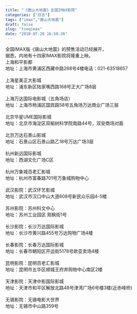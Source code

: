 ```yaml
---
title: "《唐山大地震》全国IMAX影院"
categories: ["日志"]
tags: ["imax","唐山大地震"]
draft: false
slug: "tseqimax"
date: "2010-07-20 16:58:36"
---
```


<p>全国IMAX版《唐山大地震》的预售活动已经展开，<br />
 据悉，内地有十四家IMAX影院将隆重上映。<br />
上海和平影都<br />
地址：上海市黄浦区西藏中路268号4楼电话：021-63518657<br />
<br />
上海星美正大影城<br />
地址：浦东新区陆家嘴西路168号正大广场8层<br />
<br />
上海万达国际电影城（五角场店）<br />
地址：上海市杨浦区国宾路58号五角场万达商业广场三层<br />
<br />
北京华星UME国际影城<br />
地址：北京市海淀区双榆树科学院南路44号，双安商场对面<br />
<br />
北京万达石景山影城<br />
地址：石景山区石景山路乙18号万达广场3层<br />
<br />
杭州新远国际影城<br />
地址：西湖文化广场C区<br />
<br />
杭州万象城百老汇影城<br />
地址：杭州市富春路701号万象城购物中心<br />
<br />
武汉影院：武汉环艺影城<br />
地址：武汉市汉口中山大道608号新民众乐园4-5楼<br />
<br />
苏州影院：苏州科文中心<br />
地址：苏州工业园区 观枫街1号<br />
<br />
长沙影院：长沙万达国际影城<br />
地址：长沙市黄兴路455号万达购物广场4楼<br />
<br />
长春影院：长春万达国际影城<br />
地址：长春市朝阳区开运街5178号欧亚卖场4楼<br />
<br />
昆明影院：昆明百老汇影城<br />
地址：昆明市五华区顺城王府井购物中心南区2楼<br />
<br />
天津影院：天津中影国际影城<br />
地址：天津市和平区解放北路48号津湾广场6号楼3楼(近赤峰桥)<br />
<br />
无锡影院：无锡电影大世界<br />
地址：无锡市中山路359号</p>
